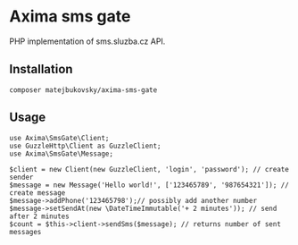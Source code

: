 # Axima sms gate
PHP implementation of sms.sluzba.cz API.

## Installation

	composer matejbukovsky/axima-sms-gate

## Usage

	use Axima\SmsGate\Client;
	use GuzzleHttp\Client as GuzzleClient;
	use Axima\SmsGate\Message;

	$client = new Client(new GuzzleClient, 'login', 'password'); // create sender
	$message = new Message('Hello world!', ['123465789', '987654321']); // create message
	$message->addPhone('123465798');// possibly add another number
	$message->setSendAt(new \DateTimeImmutable('+ 2 minutes')); // send after 2 minutes
	$count = $this->client->sendSms($message); // returns number of sent messages